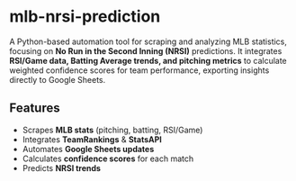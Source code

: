 # mlb-nrsi-prediction

A Python-based automation tool for scraping and analyzing MLB statistics, focusing on **No Run in the Second Inning (NRSI)** predictions. It integrates **RSI/Game data, Batting Average trends, and pitching metrics** to calculate weighted confidence scores for team performance, exporting insights directly to Google Sheets.

## Features
- Scrapes **MLB stats** (pitching, batting, RSI/Game)  
- Integrates **TeamRankings** & **StatsAPI**  
- Automates **Google Sheets updates**  
- Calculates **confidence scores** for each match  
- Predicts **NRSI trends**  
